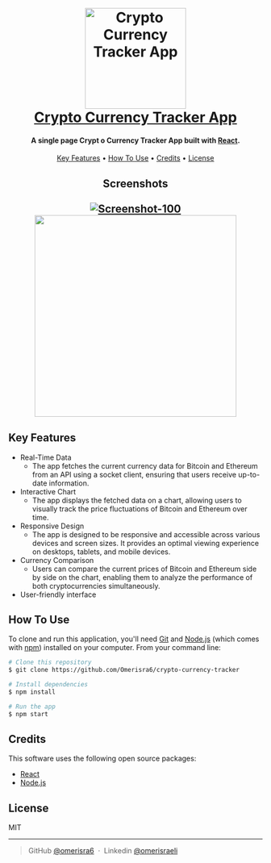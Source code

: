 
<h1 align="center">
  <br>
  <a href="https://omerisra6-crypto-currency-tracker.netlify.app/"><img src="https://cdn-icons-png.flaticon.com/512/3667/3667779.png" alt="Crypto Currency Tracker App" width="200"></a>
  <br>
  <a href="https://omerisra6-crypto-currency-tracker.netlify.app/">Crypto Currency Tracker App</a>
  <br>
</h1>

<h4 align="center">A single page Crypt o Currency Tracker App built with <a href="https://react.dev/" target="_blank">React</a>.</h4>
<p align="center"></p>
<p align="center">
  <a href="#key-features">Key Features</a> •
  <a href="#how-to-use">How To Use</a> •
  <a href="#credits">Credits</a> •
  <a href="#license">License</a>
</p>
<h2 align="center">
  Screenshots
  <br>
  <br>
  <a href="https://omerisra6-crypto-currency-tracker.netlify.app/"><img src="https://i.postimg.cc/jqvr0Fbt/Screen-Shot-2023-05-24-at-20-36-01.png" alt="Screenshot-100" border="0"/></a>
  <br>
  <a href="https://omerisra6-crypto-currency-tracker.netlify.app/"><img src="https://i.postimg.cc/Znfk8CcC/Screen-Shot-2023-05-24-at-20-36-26.png" border="0" height="400"/></a>
</h2>


## Key Features

* Real-Time Data
  - The app fetches the current currency data for Bitcoin and Ethereum from an API using a socket client, ensuring that users receive up-to-date information.
* Interactive Chart
  - The app displays the fetched data on a chart, allowing users to visually track the price fluctuations of Bitcoin and Ethereum over time.
* Responsive Design
  - The app is designed to be responsive and accessible across various devices and screen sizes. It provides an optimal viewing experience on desktops, tablets, and mobile devices.
* Currency Comparison
  - Users can compare the current prices of Bitcoin and Ethereum side by side on the chart, enabling them to analyze the performance of both cryptocurrencies simultaneously.
* User-friendly interface

## How To Use

To clone and run this application, you'll need [Git](https://git-scm.com) and [Node.js](https://nodejs.org/en/download/) (which comes with [npm](http://npmjs.com)) installed on your computer. From your command line:

```bash
# Clone this repository
$ git clone https://github.com/Omerisra6/crypto-currency-tracker

# Install dependencies
$ npm install

# Run the app
$ npm start
```

## Credits

This software uses the following open source packages:

- [React](https://react.dev/)
- [Node.js](https://nodejs.org/)


## License

MIT

---

> GitHub [@omerisra6](https://github.com/Omerisra6) &nbsp;&middot;&nbsp;
> Linkedin [@omerisraeli](https://www.linkedin.com/in/omer-israeli6/)

